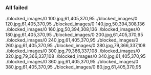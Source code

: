 ### All failed

./blocked_images/0 100.jpg,61,405,370,95
./blocked_images/0 120.jpg,61,405,370,95
./blocked_images/0 140.jpg,50,394,308,136
./blocked_images/0 160.jpg,50,394,308,136
./blocked_images/0 180.jpg,61,405,370,95
./blocked_images/0 200.jpg,61,405,370,95
./blocked_images/0 240.jpg,61,405,370,95
./blocked_images/0 260.jpg,61,405,370,95
./blocked_images/0 280.jpg,79,366,337,108
./blocked_images/0 300.jpg,79,366,337,108
./blocked_images/0 320.jpg,79,366,337,108
./blocked_images/0 340.jpg,61,405,370,95
./blocked_images/0 360.jpg,61,405,370,95
./blocked_images/0 380.jpg,61,405,370,95
./blocked_images/0 80.jpg,61,405,370,95
